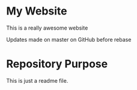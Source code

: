 # My Website

This is a really awesome website

Updates made on master on GitHub before rebase 

# Repository Purpose

This is just a readme file.
